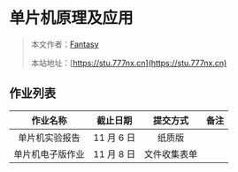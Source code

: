 # 单片机原理及应用

> 本文作者：[Fantasy](https://www.777nx.cn/personal/about/)
>
> 本站地址：[https://stu.777nx.cn](https://stu.777nx.cn)

## 作业列表

|    作业名称    |  截止日期  |   提交方式   | 备注 |
| :------------: | :--------: | :----------: | :--: |
| 单片机实验报告 | 11 月 6 日 |    纸质版    |      |
| 单片机电子版作业 | 11 月 8 日 | 文件收集表单 |      |
